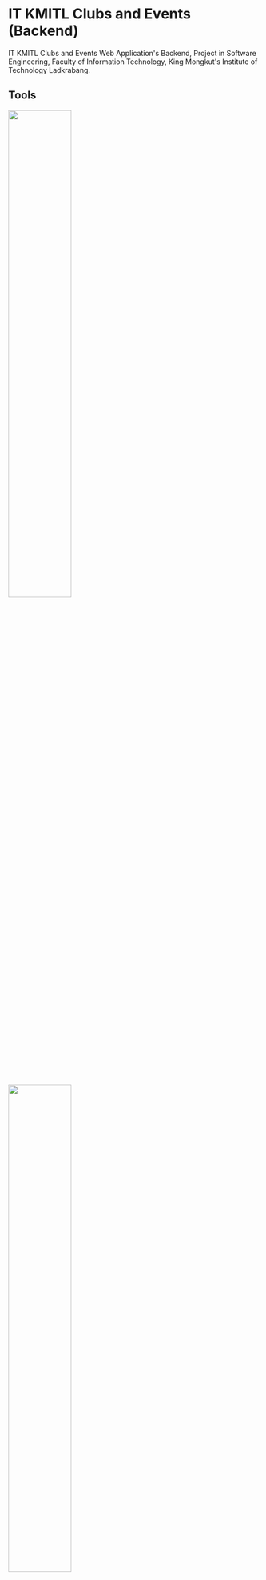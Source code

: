 # IT KMITL Clubs and Events (Backend)
IT KMITL Clubs and Events Web Application's Backend, Project in Software Engineering, Faculty of Information Technology, King Mongkut's Institute of Technology Ladkrabang.

## Tools

<a href=https://www.djangoproject.com>
<img src=https://static.djangoproject.com/img/logos/django-logo-positive.png width=50%>
</a>

<a href=https://www.django-rest-framework.org>
<img src=https://www.django-rest-framework.org/img/logo.png width=50%>
</a>

## API Endpoints
Documentation on API endpoints can be viewed in each markdown file below.

1. [Asset Application](_readme/api/asset.md)

2. [Category Application](_readme/api/category.md)

3. [Community Application](_readme/api/community.md)

4. [Membership Application](_readme/api/membership.md)

5. [User Application](_readme/api/user.md)

## Design Guide
Documentation on designing guides can be viewed in each markdown file below.

1. [Index](_readme/guide/index.md)

2. [Profile Page](_readme/guide/profile-page.md)

3. [Community Page](_readme/guide/community-page.md)

    - [Header](community/header.md)

    - [Edit Page](community/edit-page.md)

    - [Announcements Tab](community/announcements-tab.md)

    - [Albums Tab](community/albums-tab.md)

    - [Events Tab](community/events-tab.md)

    - [Members Tab](community/members-tab.md)

    - [Requests Tab](community/requests-tab.md)

4. [Invitations Bar](_readme/guide/invitations-bar.md)

## Team
|<img src="https://scontent.fbkk5-6.fna.fbcdn.net/v/t1.0-9/74798248_2898274603550273_1880388616933343232_n.jpg?_nc_cat=102&_nc_sid=09cbfe&_nc_eui2=AeHPx0bgeH8f2fDt8lxT_71GPuCebHzAXPs-4J5sfMBc-ydBMT9rf9RpxmQTH0NnMcyGOZTy_UHO5yM_e8O4uU75&_nc_ohc=qJR5Zt9odHQAX8n7NnW&_nc_ht=scontent.fbkk5-6.fna&oh=c9adff708267b8a0fc44652efcade80f&oe=5F8AED2A" width="150px" height="150px">|<img src="https://scontent.fbkk5-3.fna.fbcdn.net/v/t1.0-9/81999269_3013913458618908_8891176932352196608_o.jpg?_nc_cat=105&_nc_sid=09cbfe&_nc_eui2=AeHnYitQ66f5Z-BbTv_shHR_w8j0RCMRy2jDyPREIxHLaF5Da-LyFqd_G794l9dMU1iHSC_vjQ8O25rIUfhRBR1_&_nc_ohc=IA4-PWKfshcAX-PdND0&_nc_ht=scontent.fbkk5-3.fna&oh=0daee1dfdd8cca7bbb211f733d850be8&oe=5F8B7D60" width="150px" height="150px">|
|:---:|:---:|
|[810Teams](https://github.com/810Teams)|[NaponTunglukmongkol](https://github.com/NaponTunglukmongkol)|
|Teerapat<br>Kraisrisirikul|Napon<br>Tunglukmongkol

[![forthebadge](https://forthebadge.com/images/badges/made-with-python.svg)](https://forthebadge.com)
[![forthebadge](https://forthebadge.com/images/badges/built-by-developers.svg)](https://forthebadge.com)
[![forthebadge](https://forthebadge.com/images/badges/powered-by-coffee.svg)](https://forthebadge.com)
